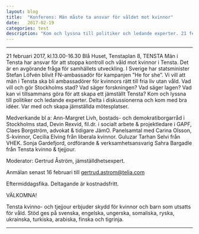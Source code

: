 ```yaml
---
layout: blog
title:  "Konferens: Män måste ta ansvar för våldet mot kvinnor"
date:   2017-02-19
categories: test
description: "Kom och lyssna till politiker och ledande experter. 21 februari 2017, kl.13.00-16.30 Blå Huset, Tenstaplan 8, TENSTA"
---
```

---
21 februari 2017, kl.13.00-16.30 Blå Huset, Tenstaplan 8, TENSTA
Män i Tensta har ansvar för att stoppa kontroll och våld mot
kvinnor i Tensta. Det är en avgörande fråga för samhällets utveckling.
I Sverige har statsminister Stefan Löfvén blivit FN-ambassadör för kampanjen ”He for she”. Vi vill att män i Tensta ska bli ambassadörer för kvinnors rätt till fria liv utan våld.
Vad vill och gör Stockholms stad? Vad säger forskningen? Vad säger lagen? Vad kan vi tillsammans göra för att skapa ett jämställt Tensta? Kom och lyssna till politiker och ledande experter.
Delta i diskussionerna och kom med bra idéer.
Var med och skapa jämställda mötesplatser.

Medverkande bl a: Ann-Margret Livh, bostads- och demokratiborgarråd i Stockholms stad, Devin Rexvid, fil.dr. i socialt arbete & projektledare i GAPF, Claes Borgström, advokat & tidigare JämO.
Panelsamtal med Carina Olsson, S-kvinnor, Cecilia Elving från liberala kvinnor. Guluzar Tarhan Selvi från VHEK. Sonja Gardefjord, ordförande & verksamhetsansvarig Sahra Bargadle från Tensta kvinno & tjejjour.

Moderator: Gertrud Åström, jämställdhetsexpert.

Anmälan senast 16 februari till gertrud.astrom@telia.com

Eftermiddagsfika. Deltagande är kostnadsfritt.

VÄLKOMNA!

Tensta kvinno- och tjejjour erbjuder skydd för kvinnor och barn som utsatts för våld. Stöd ges på svenska, engelska, ungerska, somaliska, ryska, ukrainska, turkiska, arabiska, finska och tigrinja.

---

